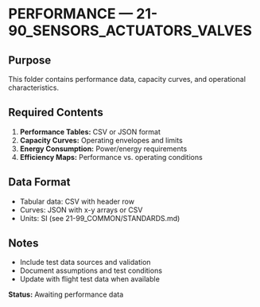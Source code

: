 # PERFORMANCE — 21-90_SENSORS_ACTUATORS_VALVES

## Purpose
This folder contains performance data, capacity curves, and operational characteristics.

## Required Contents
1. **Performance Tables:** CSV or JSON format
2. **Capacity Curves:** Operating envelopes and limits
3. **Energy Consumption:** Power/energy requirements
4. **Efficiency Maps:** Performance vs. operating conditions

## Data Format
- Tabular data: CSV with header row
- Curves: JSON with x-y arrays or CSV
- Units: SI (see 21-99_COMMON/STANDARDS.md)

## Notes
- Include test data sources and validation
- Document assumptions and test conditions
- Update with flight test data when available

**Status:** Awaiting performance data
